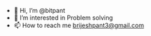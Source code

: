 - 👋 Hi, I’m @bitpant
- 👀 I’m interested in Problem solving
- 📫 How to reach me brijeshpant3@gmail.com

<!---
bitpant/bitpant is a ✨ special ✨ repository because its `README.md` (this file) appears on your GitHub profile.
You can click the Preview link to take a look at your changes.
--->
